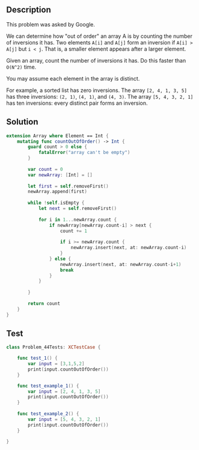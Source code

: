 ## Description

This problem was asked by Google.

We can determine how "out of order" an array A is by counting the number of inversions it has. Two elements `A[i]` and `A[j]` form an inversion if `A[i] > A[j]` but `i < j`. That is, a smaller element appears after a larger element.

Given an array, count the number of inversions it has. Do this faster than `O(N^2)` time.

You may assume each element in the array is distinct.

For example, a sorted list has zero inversions. The array `[2, 4, 1, 3, 5]` has three inversions: `(2, 1)`, `(4, 1)`, and `(4, 3)`. The array `[5, 4, 3, 2, 1]` has ten inversions: every distinct pair forms an inversion.

## Solution

```swift
extension Array where Element == Int {
    mutating func countOutOfOrder() -> Int {
        guard count > 0 else {
            fatalError("array can't be empty")
        }
        
        var count = 0
        var newArray: [Int] = []
        
        let first = self.removeFirst()
        newArray.append(first)
        
        while !self.isEmpty {
            let next = self.removeFirst()
            
            for i in 1...newArray.count {
                if newArray[newArray.count-i] > next {
                    count += 1
                    
                    if i >= newArray.count {
                        newArray.insert(next, at: newArray.count-i)
                    }
                } else {
                    newArray.insert(next, at: newArray.count-i+1)
                    break
                }
            }
            
        }
        
        return count
    }
}
```

## Test

```swift
class Problem_44Tests: XCTestCase {

    func test_1() {
        var input = [3,1,5,2]
        print(input.countOutOfOrder())
    }

    func test_example_1() {
        var input = [2, 4, 1, 3, 5]
        print(input.countOutOfOrder())
    }
    
    func test_example_2() {
        var input = [5, 4, 3, 2, 1]
        print(input.countOutOfOrder())
    }

}
```